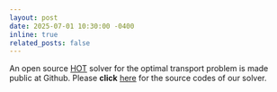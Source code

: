 ```yaml
---
layout: post
date: 2025-07-01 10:30:00 -0400
inline: true
related_posts: false
---
```


An open source [HOT](https://www.polyu.edu.hk/ama/ior/HOT.html) solver for the optimal transport problem is made public at Github. Please **click** [here](https://github.com/PolyU-IOR/HOT) for the source codes of our solver. 

